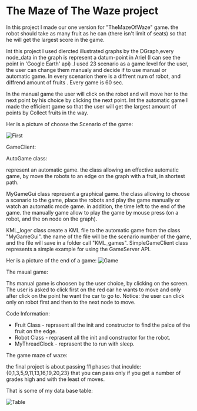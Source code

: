 # The Maze of The Waze project

In this project I made our one version for "TheMazeOfWaze" game. the robot should take as many fruit as he can (there isn't limit of seats) so that he will get the largest score in the game.

Int this project I used diercted illustrated graphs by the DGraph,every node_data in the graph is represent a datum-point in Ariel (I can see the point in 'Google Earth' api) .I used 23 scenario as a game level for the user, the user can change them manualy and decide if to use manual or automatic game. In every scenarion there is a diffrent num of robot, and diffrend amount of fruits . Every game is 60 sec.

In the manual game the user will click on the robot and will move her to the next point by his choice by clicking the next point. Int the automatic game I made the efficient game so that the user will get the largest amount of points by Collect fruits in the way.

Her is a picture of choose the Scenario of the game:

![First](https://user-images.githubusercontent.com/57295881/72775177-093a8a80-3c16-11ea-9dbc-f4b1178ed92e.PNG)

GameClient:

AutoGame class:

represent an automatic game. the class allowing an effective automatic game, by move the robots to an edge on the graph with a fruit, in shortest path.

MyGameGui class represent a graphical game. the class allowing to choose a scenario to the game, place the robots and play the game manually or watch an automatic mode game. in addition, the time left to the end of the game. the manually game allow to play the game by mouse press (on a robot, and the on node on the graph).

KML_loger class create a KML file to the automatic game from the class "MyGameGui". the name of the file will be the scenario number of the game, and the file will save in a folder call "KML_games". SimpleGameClient class represents a simple example for using the GameServer API.

Her is a picture of the end of a game:
![Game](https://user-images.githubusercontent.com/57295881/72775306-86fe9600-3c16-11ea-9a9e-2e473d57d538.PNG)

The maual game:

Ths manual game is choosen by the user choice, by clicking on the screen. The user is asked to click first on the red car he wants to move and only after click on the point he want the car to go to.
Notice: the user can click only on robot first and then to the next node to move.

Code Information:
* Fruit Class - reprasent all the init and constructor to find the palce of the fruit on the edge.
* Robot Class - reprasent all the init and constructor for the robot.
* MyThreadClock - reprasent the to run with sleep.

The game maze of waze:

the final project is about passing 11 phases that inculde: {0,1,3,5,9,11,13,16,19,20,23} that you can pass only if you get a number of grades high and with the least of moves.

That is some of my data base table:

![Table](https://user-images.githubusercontent.com/57295881/73022073-88f07100-3e31-11ea-8588-d9eb7e0719fe.PNG)


